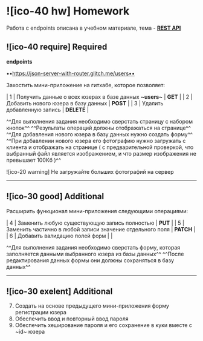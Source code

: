 # ![ico-40 hw] Homework

Работа с endpoints описана в учебном материале, тема - [**REST API**](https://js-lessons.glitch.me/REST)

## ![ico-40 require] Required

**endpoints**

••https://json-server-with-router.glitch.me/users••

Захостить мини-приложение на гитхабе, которое позволяет:

|  1 | Получить данные о всех юзерах в базе данных **~users~** | **GET** |
|  2 | Добавить нового юзера в базу данных | **POST** |
|  3 | Удалить добавленную запись | **DELETE** |

^^Для выполнения задания необходимо сверстать страницу с набором кнопок^^
^^Результаты операций должны отображаться на странице^^
^^Для добавления нового юзера в базу данных нужно создать форму^^
^^При добавлении нового юзера его фотографию нужно загружать с клиента и отображать на странице ( с предварительной проверкой, что выбранный файл является изображением, и что размер изображения не превышает 100Кб )^^

![ico-20 warning] Не загружайте больших фотографий на сервер
______________________________

## ![ico-30 good] Additional

Расширить функционал мини-приложения следующими операциями:

|  4 | Заменить любую существующую запись полностью | **PUT** |
|  5 | Заменить частично в любой записи значение отдельного поля | **PATCH** |
|  6 | Добавить валидацию полей форм | |

^^Для выполнения задания необходимо сверстать форму, которая заполняется данными выбранного юзера из базы данных^^
^^После редактирования данных формы они должны сохраняться в базу данных^^

______________________________

## ![ico-30 exelent] Additional

7. Создать на основе предыдущего мини-приложения форму регистрации юзера
8. Обеспечить ввод и повторный ввод пароля
9. Обеспечить хеширование пароля и его сохранение в куки вместе с ~id~ юзера

